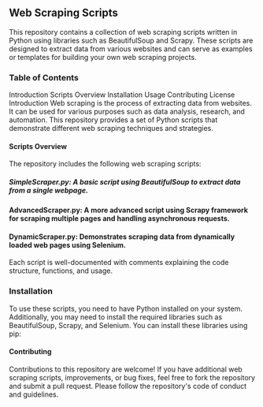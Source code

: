 ## Web Scraping Scripts

This repository contains a collection of web scraping scripts written in Python using libraries such as BeautifulSoup and Scrapy. These scripts are designed to extract data from various websites and can serve as examples or templates for building your own web scraping projects.

### Table of Contents

Introduction
Scripts Overview
Installation
Usage
Contributing
License
Introduction
Web scraping is the process of extracting data from websites. It can be used for various purposes such as data analysis, research, and automation. This repository provides a set of Python scripts that demonstrate different web scraping techniques and strategies.

#### Scripts Overview

The repository includes the following web scraping scripts:

##### SimpleScraper.py: A basic script using BeautifulSoup to extract data from a single webpage.
####  AdvancedScraper.py: A more advanced script using Scrapy framework for scraping multiple pages and handling asynchronous requests.
####  DynamicScraper.py: Demonstrates scraping data from dynamically loaded web pages using Selenium.
Each script is well-documented with comments explaining the code structure, functions, and usage.

### Installation
To use these scripts, you need to have Python installed on your system. Additionally, you may need to install the required libraries such as BeautifulSoup, Scrapy, and Selenium. You can install these libraries using pip:

#### Contributing
Contributions to this repository are welcome! If you have additional web scraping scripts, improvements, or bug fixes, feel free to fork the repository and submit a pull request. Please follow the repository's code of conduct and guidelines.


